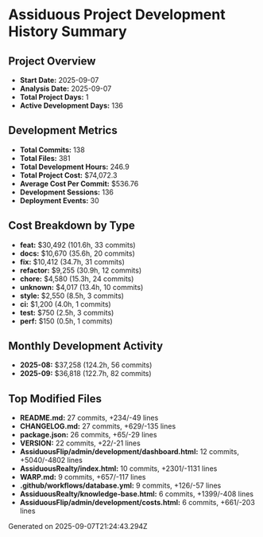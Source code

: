 # Assiduous Project Development History Summary

## Project Overview
- **Start Date:** 2025-09-07
- **Analysis Date:** 2025-09-07
- **Total Project Days:** 1
- **Active Development Days:** 136

## Development Metrics
- **Total Commits:** 138
- **Total Files:** 381
- **Total Development Hours:** 246.9
- **Total Project Cost:** $74,072.3
- **Average Cost Per Commit:** $536.76
- **Development Sessions:** 136
- **Deployment Events:** 30

## Cost Breakdown by Type
- **feat:** $30,492 (101.6h, 33 commits)
- **docs:** $10,670 (35.6h, 20 commits)
- **fix:** $10,412 (34.7h, 31 commits)
- **refactor:** $9,255 (30.9h, 12 commits)
- **chore:** $4,580 (15.3h, 24 commits)
- **unknown:** $4,017 (13.4h, 10 commits)
- **style:** $2,550 (8.5h, 3 commits)
- **ci:** $1,200 (4.0h, 1 commits)
- **test:** $750 (2.5h, 3 commits)
- **perf:** $150 (0.5h, 1 commits)

## Monthly Development Activity
- **2025-08:** $37,258 (124.2h, 56 commits)
- **2025-09:** $36,818 (122.7h, 82 commits)

## Top Modified Files
- **README.md:** 27 commits, +234/-49 lines
- **CHANGELOG.md:** 27 commits, +629/-135 lines
- **package.json:** 26 commits, +65/-29 lines
- **VERSION:** 22 commits, +22/-21 lines
- **AssiduousFlip/admin/development/dashboard.html:** 12 commits, +5040/-4802 lines
- **AssiduousRealty/index.html:** 10 commits, +2301/-1131 lines
- **WARP.md:** 9 commits, +657/-117 lines
- **.github/workflows/database.yml:** 9 commits, +126/-57 lines
- **AssiduousRealty/knowledge-base.html:** 6 commits, +1399/-408 lines
- **AssiduousFlip/admin/development/costs.html:** 6 commits, +661/-203 lines

Generated on 2025-09-07T21:24:43.294Z
